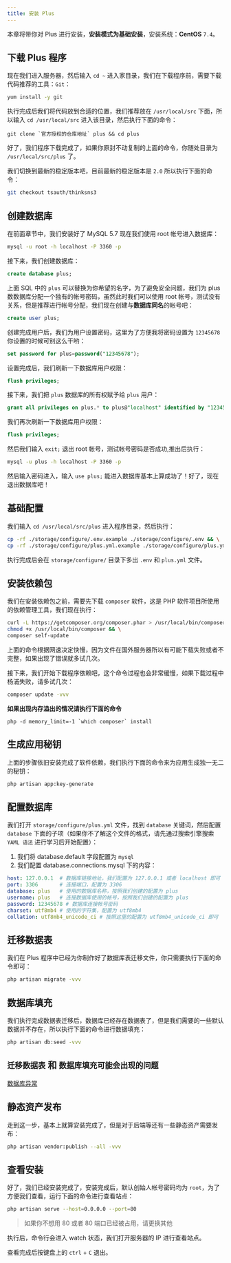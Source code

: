 ```yaml
---
title: 安装 Plus
---
```


本章将带你对 Plus 进行安装，**安装模式为基础安装**，安装系统：**CentOS** `7.4`。

## 下载 Plus 程序

现在我们进入服务器，然后输入 `cd ~` 进入家目录，我们在下载程序前，需要下载代码推荐的工具：`Git`：

```bash
yum install -y git
```

执行完成后我们将代码放到合适的位置，我们推荐放在 `/usr/local/src` 下面，所以输入 `cd /usr/local/src` 进入该目录，然后执行下面的命令：

```
git clone `官方授权的仓库地址` plus && cd plus
```

好了，我们程序下载完成了，如果你原封不动复制的上面的命令，你随处目录为 `/usr/local/src/plus` 了。

我们切换到最新的稳定版本吧，目前最新的稳定版本是 `2.0` 所以执行下面的命令：

```bash
git checkout tsauth/thinksns3
```

## 创建数据库

在前面章节中，我们安装好了 MySQL 5.7 现在我们使用 root 帐号进入数据库：

```bash
mysql -u root -h localhost -P 3360 -p
```

接下来，我们创建数据库：

```sql
create database plus;
```

上面 SQL 中的 `plus` 可以替换为你希望的名字，为了避免安全问题，我们为 plus 数数据库分配一个独有的帐号密码，虽然此时我们可以使用 root 帐号，测试没有关系，但是推荐进行帐号分配，我们现在创建与**数据库同名**的帐号吧：

```sql
create user plus;
```

创建完成用户后，我们为用户设置密码，这里为了方便我将密码设置为 `12345678` 你设置的时候可别这么干哟：

```sql
set password for plus=password("12345678");
```

设置完成后，我们刷新一下数据库用户权限：

```sql
flush privileges;
```

接下来，我们把 `plus` 数据库的所有权赋予给 `plus` 用户：

```sql
grant all privileges on plus.* to plus@"localhost" identified by "12345678";
```

我们再次刷新一下数据库用户权限：

```sql
flush privileges;
```

然后我们输入 `exit;` 退出 root 帐号，测试帐号密码是否成功,推出后执行：

```bash
mysql -u plus -h localhost -P 3360 -p
```

然后输入密码进入，输入 `use plus;` 能进入数据库基本上算成功了！好了，现在退出数据库吧！

## 基础配置

我们输入 `cd /usr/local/src/plus` 进入程序目录，然后执行：

```bash
cp -rf ./storage/configure/.env.example ./storage/configure/.env && \
cp -rf ./storage/configure/plus.yml.example ./storage/configure/plus.yml
```

执行完成后会在 `storage/configure/` 目录下多出 `.env` 和 `plus.yml` 文件。

## 安装依赖包

我们在安装依赖包之前，需要先下载 `composer` 软件，这是 PHP 软件项目所使用的依赖管理工具，我们现在执行：

```bash
curl -L https://getcomposer.org/composer.phar > /usr/local/bin/composer && \
chmod +x /usr/local/bin/composer && \
composer self-update
```

上面的命令根据网速决定快慢，因为文件在国外服务器所以有可能下载失败或者不完整，如果出现了错误就多试几次。

接下来，我们开始下载程序依赖吧，这个命令过程也会非常缓慢，如果下载过程中杨浦失败，请多试几次：

```bash
composer update -vvv
```

**如果出现内存溢出的情况请执行下面的命令**
```shell script
php -d memory_limit=-1 `which composer` install
```

## 生成应用秘钥

上面的步骤依旧安装完成了软件依赖，我们执行下面的命令来为应用生成独一无二的秘钥：

```bash
php artisan app:key-generate
```

## 配置数据库

我们打开 `storage/configure/plus.yml` 文件，找到 `database` 关键词，然后配置 `database` 下面的子项（如果你不了解这个文件的格式，请先通过搜索引擎搜索 `YAML 语法` 进行学习后开始配置）：

1. 我们将 database.default 字段配置为 `mysql`
2. 我们配置 database.connections.mysql 下的内容：

```yaml
host: 127.0.0.1  # 数据库链接地址，我们配置为 127.0.0.1 或者 localhost 即可
port: 3306       # 连接端口，配置为 3306
database: plus   # 使用的数据库名称，按照我们创建的配置为 plus
username: plus   # 连接数据库使用的帐号，按照我们创建的配置为 plus
password: 12345678 # 数据库连接帐号密码
charset: utf8mb4 # 使用的字符集，配置为 utf8mb4
collation: utf8mb4_unicode_ci # 按照这里的配置为 utf8mb4_unicode_ci 即可
```

## 迁移数据表

我们在 Plus 程序中已经为你制作好了数据库表迁移文件，你只需要执行下面的命令即可：

```bash
php artisan migrate -vvv
```

## 数据库填充

我们执行完成数据表迁移后，数据库已经存在数据表了，但是我们需要的一些默认数据并不存在，所以执行下面的命令进行数据填充：

```bash
php artisan db:seed -vvv
```

## `迁移数据表` 和 `数据库填充可能会出现的问题`
[数据库异常](/Q&A/server/README.md#数据库异常)

## 静态资产发布

走到这一步，基本上就算安装完成了，但是对于后端等还有一些静态资产需要发布：

```bash
php artisan vendor:publish --all -vvv
```

## 查看安装

好了，我们已经安装完成了，安装完成后，默认创始人帐号密码均为 `root`，为了方便我们查看，运行下面的命令进行查看站点：

```bash
php artisan serve --host=0.0.0.0 --port=80
```

> 如果你不想用 80 或者 80 端口已经被占用，请更换其他

执行后，命令行会进入 watch 状态，我们打开服务器的 IP 进行查看站点。

查看完成后按键盘上的 `ctrl` + `C` 退出。
